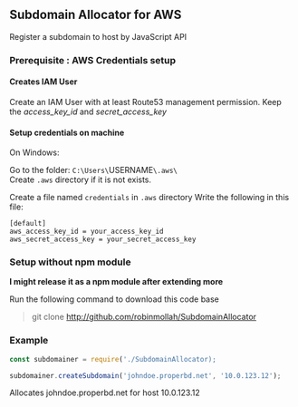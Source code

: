 ## Subdomain Allocator for AWS

Register a subdomain to host by JavaScript API

### Prerequisite : AWS Credentials setup

#### Creates IAM User

Create an IAM User with at least Route53 management permission.
Keep the *access_key_id* and *secret_access_key*

#### Setup credentials on machine

On Windows:

Go to the folder: 
`C:\Users\`USERNAME`\.aws\`    
Create `.aws` directory if it is not exists.

Create a file named `credentials` in `.aws` directory
Write the following in this file:
```
[default]
aws_access_key_id = your_access_key_id
aws_secret_access_key = your_secret_access_key
```

### Setup without npm module
**I might release it as a npm module after extending more**

Run the following command to download this code base
> git clone http://github.com/robinmollah/SubdomainAllocator

### Example

```javascript
const subdomainer = require('./SubdomainAllocator);

subdomainer.createSubdomain('johndoe.properbd.net', '10.0.123.12');
```
Allocates johndoe.properbd.net for host 10.0.123.12